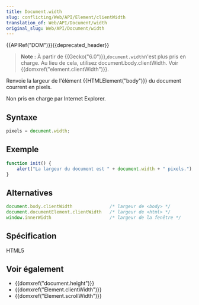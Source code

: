 ```yaml
---
title: Document.width
slug: conflicting/Web/API/Element/clientWidth
translation_of: Web/API/Document/width
original_slug: Web/API/Document/width
---
```

{{APIRef("DOM")}}{{deprecated_header}}

> **Note :** À partir de {{Gecko("6.0")}},` document.width `n'est plus pris en charge. Au lieu de cela, utilisez document.body.clientWidth. Voir {{domxref("element.clientWidth")}}.

Renvoie la largeur de l'élément {{HTMLElement("body")}} du document courrent en pixels.

Non pris en charge par Internet Explorer.

## Syntaxe

```js
pixels = document.width;
```

## Exemple

```js
function init() {
    alert("La largeur du document est " + document.width + " pixels.");
}
```

## Alternatives

```js
document.body.clientWidth              /* largeur de <body> */
document.documentElement.clientWidth   /* largeur de <html> */
window.innerWidth                      /* largeur de la fenêtre */
```

## Spécification

HTML5

## Voir également

- {{domxref("document.height")}}
- {{domxref("Element.clientWidth")}}
- {{domxref("Element.scrollWidth")}}
